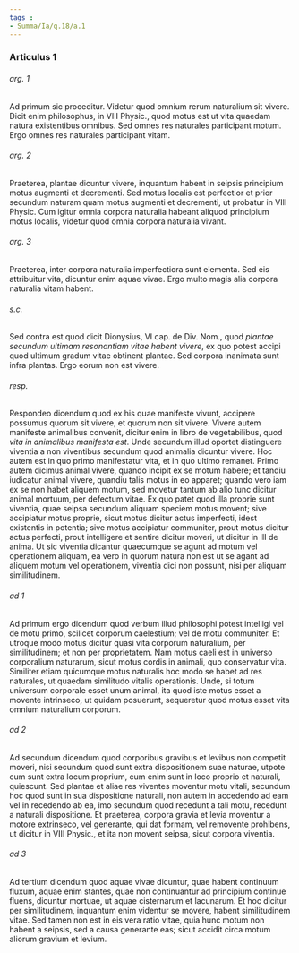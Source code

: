 ```yaml
---
tags : 
- Summa/Ia/q.18/a.1
---
```


### Articulus 1

###### arg. 1
Ad primum sic proceditur. Videtur quod omnium rerum naturalium sit vivere. Dicit enim philosophus, in VIII Physic., quod motus est ut vita quaedam natura existentibus omnibus. Sed omnes res naturales participant motum. Ergo omnes res naturales participant vitam.

###### arg. 2
Praeterea, plantae dicuntur vivere, inquantum habent in seipsis principium motus augmenti et decrementi. Sed motus localis est perfectior et prior secundum naturam quam motus augmenti et decrementi, ut probatur in VIII Physic. Cum igitur omnia corpora naturalia habeant aliquod principium motus localis, videtur quod omnia corpora naturalia vivant.

###### arg. 3
Praeterea, inter corpora naturalia imperfectiora sunt elementa. Sed eis attribuitur vita, dicuntur enim aquae vivae. Ergo multo magis alia corpora naturalia vitam habent.

###### s.c.
Sed contra est quod dicit Dionysius, VI cap. de Div. Nom., quod *plantae secundum ultimam resonantiam vitae habent vivere*, ex quo potest accipi quod ultimum gradum vitae obtinent plantae. Sed corpora inanimata sunt infra plantas. Ergo eorum non est vivere.

###### resp.
Respondeo dicendum quod ex his quae manifeste vivunt, accipere possumus quorum sit vivere, et quorum non sit vivere. Vivere autem manifeste animalibus convenit, dicitur enim in libro de vegetabilibus, quod *vita in animalibus manifesta est*. Unde secundum illud oportet distinguere viventia a non viventibus secundum quod animalia dicuntur vivere. Hoc autem est in quo primo manifestatur vita, et in quo ultimo remanet. Primo autem dicimus animal vivere, quando incipit ex se motum habere; et tandiu iudicatur animal vivere, quandiu talis motus in eo apparet; quando vero iam ex se non habet aliquem motum, sed movetur tantum ab alio tunc dicitur animal mortuum, per defectum vitae. Ex quo patet quod illa proprie sunt viventia, quae seipsa secundum aliquam speciem motus movent; sive accipiatur motus proprie, sicut motus dicitur actus imperfecti, idest existentis in potentia; sive motus accipiatur communiter, prout motus dicitur actus perfecti, prout intelligere et sentire dicitur moveri, ut dicitur in III de anima. Ut sic viventia dicantur quaecumque se agunt ad motum vel operationem aliquam, ea vero in quorum natura non est ut se agant ad aliquem motum vel operationem, viventia dici non possunt, nisi per aliquam similitudinem.

###### ad 1
Ad primum ergo dicendum quod verbum illud philosophi potest intelligi vel de motu primo, scilicet corporum caelestium; vel de motu communiter. Et utroque modo motus dicitur quasi vita corporum naturalium, per similitudinem; et non per proprietatem. Nam motus caeli est in universo corporalium naturarum, sicut motus cordis in animali, quo conservatur vita. Similiter etiam quicumque motus naturalis hoc modo se habet ad res naturales, ut quaedam similitudo vitalis operationis. Unde, si totum universum corporale esset unum animal, ita quod iste motus esset a movente intrinseco, ut quidam posuerunt, sequeretur quod motus esset vita omnium naturalium corporum.

###### ad 2
Ad secundum dicendum quod corporibus gravibus et levibus non competit moveri, nisi secundum quod sunt extra dispositionem suae naturae, utpote cum sunt extra locum proprium, cum enim sunt in loco proprio et naturali, quiescunt. Sed plantae et aliae res viventes moventur motu vitali, secundum hoc quod sunt in sua dispositione naturali, non autem in accedendo ad eam vel in recedendo ab ea, imo secundum quod recedunt a tali motu, recedunt a naturali dispositione. Et praeterea, corpora gravia et levia moventur a motore extrinseco, vel generante, qui dat formam, vel removente prohibens, ut dicitur in VIII Physic., et ita non movent seipsa, sicut corpora viventia.

###### ad 3
Ad tertium dicendum quod aquae vivae dicuntur, quae habent continuum fluxum, aquae enim stantes, quae non continuantur ad principium continue fluens, dicuntur mortuae, ut aquae cisternarum et lacunarum. Et hoc dicitur per similitudinem, inquantum enim videntur se movere, habent similitudinem vitae. Sed tamen non est in eis vera ratio vitae, quia hunc motum non habent a seipsis, sed a causa generante eas; sicut accidit circa motum aliorum gravium et levium.

